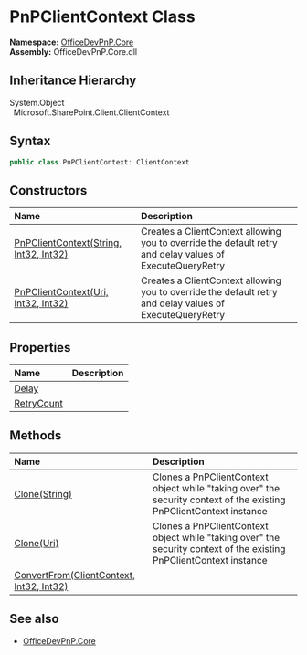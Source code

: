 # PnPClientContext Class
  

**Namespace:** [OfficeDevPnP.Core](OfficeDevPnP.Core.md)  
**Assembly:** OfficeDevPnP.Core.dll  
## Inheritance Hierarchy
System.Object  
&ensp;Microsoft.SharePoint.Client.ClientContext  
## Syntax
```C#
public class PnPClientContext: ClientContext
```
## Constructors
|**Name**|**Description**|
|:-----|:-----|
| [PnPClientContext(String, Int32, Int32)](OfficeDevPnP.Core.PnPClientContext.ctor1.md) | Creates a ClientContext allowing you to override the default retry and delay values of ExecuteQueryRetry 
| [PnPClientContext(Uri, Int32, Int32)](OfficeDevPnP.Core.PnPClientContext.ctor2.md) | Creates a ClientContext allowing you to override the default retry and delay values of ExecuteQueryRetry 
## Properties
|**Name**|**Description**|
|:-----|:-----|
| [Delay](OfficeDevPnP.Core.PnPClientContext.Delay.md) | 
| [RetryCount](OfficeDevPnP.Core.PnPClientContext.RetryCount.md) | 
## Methods
|**Name**|**Description**|
|:-----|:-----|
| [Clone(String)](OfficeDevPnP.Core.PnPClientContext.4c031e75.md) | Clones a PnPClientContext object while "taking over" the security context of the existing PnPClientContext instance
| [Clone(Uri)](OfficeDevPnP.Core.PnPClientContext.d4f8ecbb.md) | Clones a PnPClientContext object while "taking over" the security context of the existing PnPClientContext instance
| [ConvertFrom(ClientContext, Int32, Int32)](OfficeDevPnP.Core.PnPClientContext.dfe6b5b7.md) | 
## See also
- [OfficeDevPnP.Core](OfficeDevPnP.Core.md)
